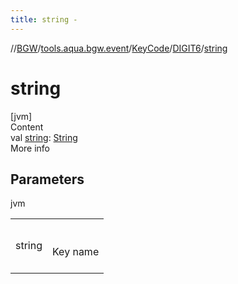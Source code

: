 ```yaml
---
title: string -
---
```

//[BGW](../../../../index.md)/[tools.aqua.bgw.event](../../index.md)/[KeyCode](../index.md)/[DIGIT6](index.md)/[string](string.md)



# string  
[jvm]  
Content  
val [string](string.md): [String](https://kotlinlang.org/api/latest/jvm/stdlib/kotlin/-string/index.html)  
More info  


## Parameters  
  
jvm  
  
| | |
|---|---|
| <a name="tools.aqua.bgw.event/KeyCode.DIGIT6/string/#/PointingToDeclaration/"></a>string| <a name="tools.aqua.bgw.event/KeyCode.DIGIT6/string/#/PointingToDeclaration/"></a><br><br>Key name<br><br>|
  
  



